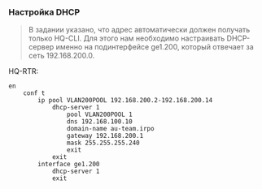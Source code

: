 ### Настройка DHCP

> В задании указано, что адрес автоматически должен получать только HQ-CLI. Для этого нам необходимо настраивать DHCP-сервер именно на подинтерфейсе ge1.200, который отвечает за сеть 192.168.200.0.

HQ-RTR:
```cisco
en
	conf t
		ip pool VLAN200POOL 192.168.200.2-192.168.200.14
			dhcp-server 1
				pool VLAN200POOL 1
				dns 192.168.100.10
				domain-name au-team.irpo
				gateway 192.168.200.1
				mask 255.255.255.240
				exit
			exit
		interface ge1.200
			dhcp-server 1
			exit
```
